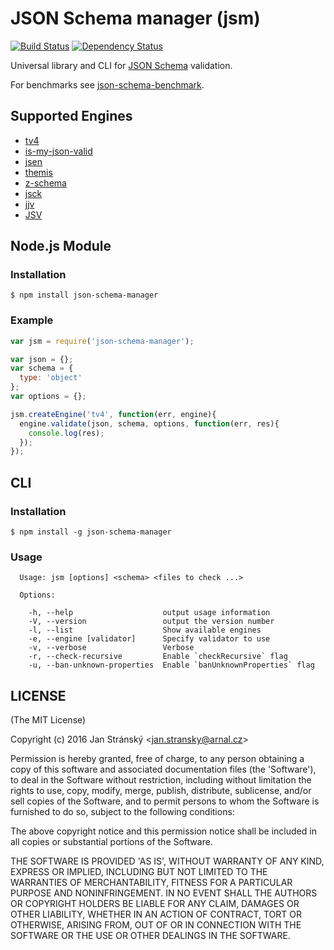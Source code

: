 # JSON Schema manager (jsm) 

[![Build Status](https://travis-ci.org/burningtree/json-schema-manager.svg)](https://travis-ci.org/burningtree/json-schema-manager) [![Dependency Status](https://david-dm.org/burningtree/json-schema-manager.svg)](https://david-dm.org/burningtree/json-schema-manager) 
<!--[![NPM version](https://badge.fury.io/js/json-schema-manager.svg)](http://badge.fury.io/js/json-schema-manager)-->

Universal library and CLI for [JSON Schema](http://json-schema.org) validation.

For benchmarks see [json-schema-benchmark](https://github.com/ebdrup/json-schema-benchmark).

## Supported Engines
- [tv4](https://github.com/geraintluff/tv4)
- [is-my-json-valid](https://github.com/mafintosh/is-my-json-valid)
- [jsen](https://github.com/bugventure/jsen)
- [themis](https://github.com/playlyfe/themis)
- [z-schema](https://github.com/zaggino/z-schema)
- [jsck](https://github.com/pandastrike/jsck)
- [jjv](https://github.com/acornejo/jjv)
- [JSV](https://github.com/garycourt/JSV)

## Node.js Module
### Installation
```
$ npm install json-schema-manager
```

### Example
```javascript
var jsm = require('json-schema-manager');

var json = {};
var schema = {
  type: 'object'
};
var options = {};

jsm.createEngine('tv4', function(err, engine){
  engine.validate(json, schema, options, function(err, res){
    console.log(res);
  });
});
```

## CLI
### Installation
```
$ npm install -g json-schema-manager
```

### Usage
```
  Usage: jsm [options] <schema> <files to check ...>

  Options:

    -h, --help                    output usage information
    -V, --version                 output the version number
    -l, --list                    Show available engines
    -e, --engine [validator]      Specify validator to use
    -v, --verbose                 Verbose
    -r, --check-recursive         Enable `checkRecursive` flag
    -u, --ban-unknown-properties  Enable `banUnknownProperties` flag

```

## LICENSE
(The MIT License)

Copyright (c) 2016 Jan Stránský &lt;jan.stransky@arnal.cz&gt;

Permission is hereby granted, free of charge, to any person obtaining a copy of this software and associated documentation files (the 'Software'), to deal in the Software without restriction, including without limitation the rights to use, copy, modify, merge, publish, distribute, sublicense, and/or sell copies of the Software, and to permit persons to whom the Software is furnished to do so, subject to the following conditions:

The above copyright notice and this permission notice shall be included in all copies or substantial portions of the Software.

THE SOFTWARE IS PROVIDED 'AS IS', WITHOUT WARRANTY OF ANY KIND, EXPRESS OR IMPLIED, INCLUDING BUT NOT LIMITED TO THE WARRANTIES OF MERCHANTABILITY, FITNESS FOR A PARTICULAR PURPOSE AND NONINFRINGEMENT. IN NO EVENT SHALL THE AUTHORS OR COPYRIGHT HOLDERS BE LIABLE FOR ANY CLAIM, DAMAGES OR OTHER LIABILITY, WHETHER IN AN ACTION OF CONTRACT, TORT OR OTHERWISE, ARISING FROM, OUT OF OR IN CONNECTION WITH THE SOFTWARE OR THE USE OR OTHER DEALINGS IN THE SOFTWARE.
